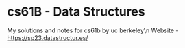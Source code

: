 # cs61B - Data Structures
My solutions and notes for cs61b by uc berkeley\n
Website - https://sp23.datastructur.es/
